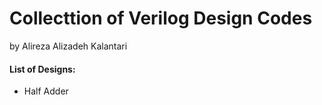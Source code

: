 # Collecttion of Verilog Design Codes

by Alireza Alizadeh Kalantari

#### List of Designs:

* Half Adder
